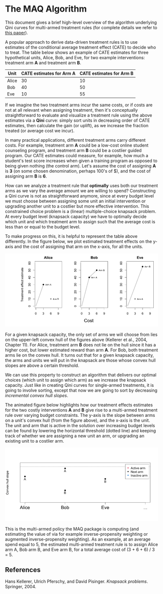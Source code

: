 # The MAQ Algorithm

This document gives a brief high-level overview of the algorithm underlying Qini curves for multi-armed treatment rules (for complete details we refer to [this paper](https://arxiv.org/abs/2306.11979)).

A popular approach to derive data-driven treatment rules is to use estimates of the conditional average treatment effect (CATE) to decide who to treat. The table below shows an example of CATE estimates for three hypothetical units, Alice, Bob, and Eve, for two example interventions: treatment arm **A** and treatment arm **B**.

| Unit  | CATE estimates for Arm A | CATE estimates for Arm B |
|-------|--------------------------|--------------------------|
| Alice | 30                       | 10                       |
| Bob   | 40                       | 50                       |
| Eve   | 10                       | 55                       |

If we imagine the two treatment arms incur the same costs, or if costs are not at all relevant when assigning treatment, then it's conceptually straightforward to evaluate and visualize a treatment rule using the above estimates via a **Qini** curve: simply sort units in decreasing order of CATE estimates, then calculate the gain (or uplift), as we increase the fraction treated (or average cost we incur).

In many practical applications, different treatment arms carry different costs. For example, treatment arm **A** could be a low-cost online student counseling program, and treatment arm **B** could be a costlier guided program. Our CATE estimates could measure, for example, how much a student's test score increases when given a training program as opposed to being given nothing (the control arm). Let's assume the cost of assigning **A** is **3** (on some chosen denomination, perhaps 100's of $), and the cost of assigning arm **B** is **6**.

How can we analyze a treatment rule that **optimally** uses both our treatment arms as we vary the average amount we are willing to spend? Constructing a Qini curve is not as straightforward anymore, since at every budget level we must choose between assigning some unit an initial intervention or upgrading another unit to a costlier but more effective intervention. This constrained choice problem is a (linear) multiple-choice knapsack problem. At every budget level (knapsack capacity) we have to optimally decide which unit and which treatment arm to assign such that the average cost is less than or equal to the budget level.

To make progress on this, it is helpful to represent the table above differently. In the figure below, we plot estimated treatment effects on the y-axis and the cost of assigning that arm on the x-axis, for all the units.

![](images/hulls.png)

For a given knapsack capacity, the only set of arms we will choose from lies on the upper-left convex hull of the figures above (Kellerer et al., 2004, Chapter 11). For Alice, treatment arm **B** does not lie on the hull since it has a higher cost, but lower estimated reward than arm **A**. For Bob, both treatment arms lie on the convex hull. It turns out that for a given knapsack capacity, the arms and units we will put in the knapsack are those whose convex hull slopes are above a certain threshold.

We can use this property to construct an algorithm that delivers our optimal choices (which unit to assign which arm) as we increase the knapsack capacity. Just like in creating Qini curves for single-armed treatments, it is going to involve sorting, except that now we are going to sort by decreasing *incremental convex hull slopes*.

The animated figure below highlights how our treatment effects estimates for the two costly interventions **A** and **B** give rise to a multi-armed treatment rule over varying budget constraints. The y-axis is the slope between arms on a unit's convex hull (from the figure above), and the x-axis is the unit. The unit and arm that is active in the solution over increasing budget levels can be found by lowering the horizontal threshold (dotted line) and keeping track of whether we are assigning a new unit an arm, or upgrading an existing unit to a costlier arm.

![](images/lambdas.gif)

This is the multi-armed policy the MAQ package is computing (and estimating the value of via for example inverse-propensity weighting or augmented inverse-propensity weighting). As an example, at an average spend equal to 5, the estimated multi-armed treatment rule is to assign Alice arm A, Bob arm B, and Eve arm B, for a total average cost of (3 + 6 + 6) / 3 = 5.

## References
Hans Kellerer, Ulrich Pferschy, and David Pisinger. *Knapsack problems*. Springer, 2004.

